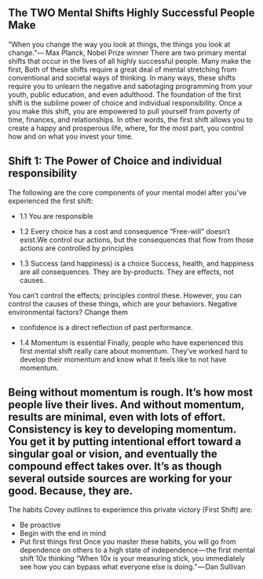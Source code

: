 ## The TWO Mental Shifts Highly Successful People Make


“When you change the way you look at things, the things you look at change.”— Max Planck,  Nobel Prize winner
There are two primary mental shifts that occur in the lives of all highly successful people. Many make the first, 
Both of these shifts require a great deal of mental stretching from conventional and societal ways of thinking. In many ways, these shifts require you to unlearn the negative and sabotaging programming from your youth, public education, and even adulthood.
The foundation of the first shift is the sublime power of choice and individual responsibility. Once a you make this shift, you are empowered to pull yourself from poverty of time, finances, and relationships. In other words, the first shift allows you to create a happy and prosperous life, where, for the most part, you control how and on what you invest your time.

## Shift 1: The Power of Choice and individual responsibility
The following are the core components of your mental model after you’ve experienced the first shift:

+ 1.1 You are responsible
+ 1.2 Every choice has a cost and consequence
“Free-will” doesn’t exist.We control our actions, but the consequences that flow from those actions are controlled by principles

+ 1.3 Success (and happiness) is a choice
Success, health, and happiness are all consequences. They are by-products. They are effects, not causes.

You can’t control the effects; principles control these. However, you can control the causes of these things, which are your behaviors. Negative environmental factors? Change them

- confidence is a direct reflection of past performance.
+ 1.4 Momentum is essential 
Finally, people who have experienced this first mental shift really care about momentum. They’ve worked hard to develop their momentum and know what it feels like to not have momentum.

Being without momentum is rough. It’s how most people live their lives. And without momentum, results are minimal, even with lots of effort.
Consistency is key to developing momentum. You get it by putting intentional effort toward a singular goal or vision, and eventually the compound effect takes over. It’s as though several outside sources are working for your good. Because, they are.
--------
The habits Covey outlines to experience this private victory (First Shift) are:
- Be proactive
- Begin with the end in mind
- Put first things first
Once you master these habits, you will go from dependence on others to a high state of independence — the first mental shift
10x thinking
“When 10x is your measuring stick, you immediately see how you can bypass what everyone else is doing.” — Dan Sullivan
